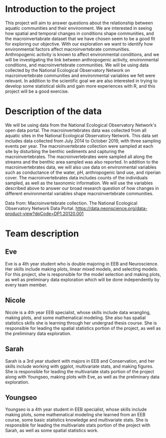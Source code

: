 # Introduction to the project

This project will aim to answer questions about the relationship between aquatic communities and their environment. We are interested in seeing how spatial and temporal changes in conditions shape communities, and the macroinvertabrate dataset that we have chosen seem to be a good fit for exploring our objective. With our exploration we want to identify how environmental factors affect macroinvertebrate communities. Anthropogenic activity is known to affect environmental conditions, and we will be investigating the link between anthropogenic activity, environmental conditions, and macroinvertebrate communities. We will be using data collected by the National Ecological Observatory Network on macroinvertebrate communities and environmental variables we felt were relevant. In addition to the scientific goal we are also interested in trying to develop some statistical skills and gain more experiences with R, and this project will be a good exercise. 

# Description of the data
We will be using data from the National Ecological Observatory Network's open data portal. The macroinvertebrates data was collected from all aquatic sites in the National Ecological Observatory Network. This data set includes data collected from July  2014 to October 2019, with three sampling events per year. The macroinvertebrate collection were sampled at each site by disturbing the benthic sediments and capturing the macroinvertebrates. The macroinvertebrates were sampled all along the streams and the benthic area sampled was also reported. In addition to the macroinvertebrates data, we will also use data on environmental variables such as conductance of the water, pH, anthropogenic land use, and riperian cover. The macroinvertebrates data includes counts of the individuals sampled, as well as the taxonomic information. We will use the variables described above to answer our broad research question of how changes in different environmental variables shape macroinvertebrate communities.

Data from: Macroinvertebrate collection. The National Ecological Observatory Network Data Portal. https://data.neonscience.org/data-product-view?dpCode=DP1.20120.001

# Team description

## Eve
Eve is a 4th year student who is double majoring in EEB and Neuroscience. Her skills include making plots, linear mixed models, and selecting models. For this project, she is responsible for the model selection and making plots, as well as preliminary data exploration which will be done independently by every team member.

## Nicole
Nicole is a 4th year EEB specialist, whose skills include data wrangling, making plots, and some mathematical modeling. She also has spatial statistics skills she is learning through her undergrad thesis course. She is responsible for leading the spatial statistics portion of the project, as well as the preliminary data exploration.

## Sarah
Sarah is a 3rd year student with majors in EEB and Conservation, and her skills include working with ggplot, multivariate stats, and making figures. She is responsible for leading the multivariate stats portion of the project along with Youngseo, making plots with Eve, as well as the preliminary data exploration.

## Youngseo
Youngseo is a 4th year student in EEB specialist, whose skills include making plots, some mathematical modeling she learned from an EEB course, some basic statistics knowledge and multivariate stats. She is responsible for leading the multivariate stats portion of the project with Sarah, as well as some spatial statistics work.
